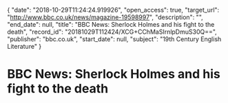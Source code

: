 {
  "date": "2018-10-29T11:24:24.919926", 
  "open_access": true, 
  "target_url": "http://www.bbc.co.uk/news/magazine-19598997", 
  "description": "", 
  "end_date": null, 
  "title": "BBC News: Sherlock Holmes and his fight to the death", 
  "record_id": "20181029T112424/XCG+CChMaSIrnlpDmuS30Q==", 
  "publisher": "bbc.co.uk", 
  "start_date": null, 
  "subject": "19th Century English Literature"
}

# BBC News: Sherlock Holmes and his fight to the death


